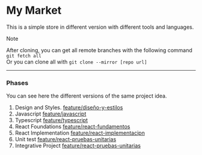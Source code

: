# My Market

This is a simple store in different version with different tools and languages.

> [!NOTE]
> After cloning, you can get all remote branches with the following command `git fetch all` <br/>
> Or you can clone all with `git clone --mirror [repo url]`

<hr/>

### Phases
You can see here the different versions of the same project idea.

1. Design and Styles. [feature/diseño-y-estilos](https://github.com/donatto22/BC56-FRONTEND-REACT-NTT/tree/feature/dise%C3%B1o-y-estilos)
2. Javascript [feature/javascript](https://github.com/donatto22/BC56-FRONTEND-REACT-NTT/tree/feature/javascript)
3. Typescript [feature/typescript](https://github.com/donatto22/BC56-FRONTEND-REACT-NTT/tree/feature/typescript)
4. React Foundations [feature/react-fundamentos](https://github.com/donatto22/BC56-FRONTEND-REACT-NTT/tree/feature/react-fundamentos)
5. React Implementation [feature/react-implementacipn](https://github.com/donatto22/BC56-FRONTEND-REACT-NTT/tree/feature/react-implementacion)
6. Unit test [feature/react-pruebas-unitarias](https://github.com/donatto22/BC56-FRONTEND-REACT-NTT/tree/feature/react-pruebas-unitarias)
7. Integrative Project [feature/react-pruebas-unitarias](https://github.com/donatto22/BC56-FRONTEND-REACT-NTT/tree/feature/proyecto-integrador)
